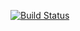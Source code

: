 [![Build Status](https://travis-ci.org/n1nj4z33/n1nj4z33.github.io.png)](https://travis-ci.org/n1nj4z33/n1nj4z33.github.io)
